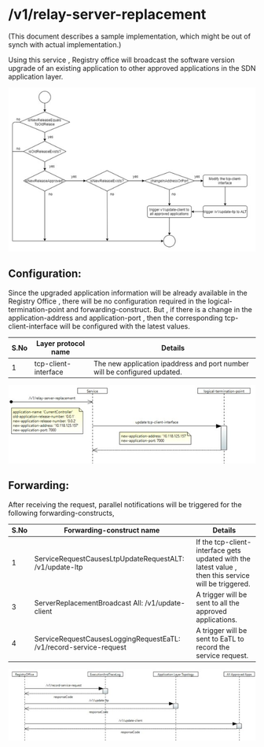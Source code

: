 # /v1/relay-server-replacement

(This document describes a sample implementation, which might be out of synch with actual implementation.)

Using this service , Registry office will broadcast the software version upgrade of an existing application to other approved applications in the SDN application layer.

![](./images/RelayServerReplacement/Picture1.jpg)

## Configuration:

Since the upgraded application information will be already available in the Registry Office , there will be no configuration required in the logical-termination-point and forwarding-construct. But , if there is a change in the application-address and application-port , then the corresponding tcp-client-interface will be configured with the latest values.

| **S.No** | **Layer protocol name** | **Details** |
| --- | --- | --- |
| 1 | tcp-client-interface | The new application ipaddress and port number will be configured updated. |

![](./images/RelayServerReplacement/Picture2.jpg)

## Forwarding:

After receiving the request, parallel notifications will be triggered for the following forwarding-constructs,

| **S.No** | **Forwarding-construct name** | **Details** |
| --- | --- | --- |
| 1 | ServiceRequestCausesLtpUpdateRequestALT: /v1/update-ltp | If the tcp-client-interface gets updated with the latest value , then this service will be triggered. |
| 3 | ServerReplacementBroadcast All: /v1/update-client | A trigger will be sent to all the approved applications. |
| 4 | ServiceRequestCausesLoggingRequestEaTL: /v1/record-service-request | A trigger will be sent to EaTL to record the service request. |

![](./images/RelayServerReplacement/Picture3.jpg)